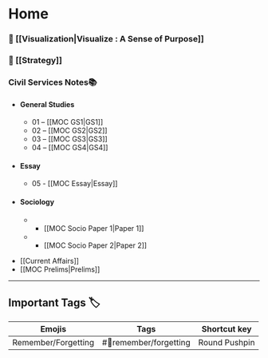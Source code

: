 # Home

###  🍉 [[Visualization|Visualize : A Sense of Purpose]]
### 🎯 [[Strategy]]

### Civil Services Notes📚

- #### General Studies  
	- 01 – [[MOC GS1|GS1]] 
	- 02 – [[MOC GS2|GS2]]
	- 03 – [[MOC GS3|GS3]]  
	- 04 – [[MOC GS4|GS4]]

* #### Essay
	- 05 - [[MOC Essay|Essay]]

* #### Sociology

	- - [[MOC Socio Paper 1|Paper 1]]
	- - [[MOC Socio Paper 2|Paper 2]]

- [[Current Affairs]]
- [[MOC Prelims|Prelims]]
---

## Important Tags 🏷️

| Emojis                    | Tags                        | Shortcut key         |
| ------------------------- | --------------------------- | -------------------- |
| Remember/Forgetting       | #📍remember/forgetting      | Round Pushpin        |

